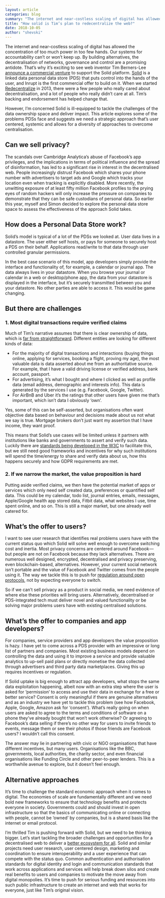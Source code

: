 ```yaml
---
layout: article
categories: blog
summary: "The internet and near-costless scaling of digital has allowed the concentration of too much power in too few hands. Our systems for accountability can’t or won’t keep up. By building alternatives, the decentralisation of networks, governance and control are a promising antidote. That’s why it’s exciting to see web inventor Tim Berners-Lee announce a commercial venture to support the Solid platform."
title: "How solid is Tim’s plan to redecentralize the web?"
date: 2018-10-05
author: "shevski"
---
```


The internet and near-costless scaling of digital has allowed the concentration of too much power in too few hands. Our systems for accountability can’t or won’t keep up. By building alternatives, the decentralisation of networks, governance and control are a promising antidote. That’s why it’s exciting to see web inventor Tim Berners-Lee [announce a commercial venture](https://www.inrupt.com/blog/one-small-step-for-the-web) to support the Solid platform. [Solid](https://solid.mit.edu/) is a linked data personal data store (PDS) that puts control into the hands of the user, and Inrupt is the first commercial offer to build on it. When we started [Redecentralize](https://redecentralize.org/) in 2013, there were a few people who really cared about decentralisation, and a lot of people who really didn’t care at all. Tim’s backing and endorsement has helped change that.

However, I’m concerned Solid is ill-equipped to tackle the challenges of the data ownership space and deliver impact. This article explores some of the problems PDSs face and suggests we need a strategic approach that’s user centered, systemic and allows for a diversity of approaches to overcome centralisation.

## Can we sell privacy?

The scandals over Cambridge Analytica’s abuse of Facebook’s app privileges, and the implications in terms of political influence and the spread of disinformation, has led to a significant rise in interest in the decentralised web. People increasingly distrust Facebook which shares your phone number with advertisers to target ads and Google which tracks your location even when tracking is explicitly disabled. More recently, the unwitting exposure of at least fifty million Facebook profiles to the prying eyes of random hackers will only increase the pressure on companies to demonstrate that they can be safe custodians of personal data. So earlier this year, myself and Simon decided to explore the personal data store space to assess the effectiveness of the approach Solid takes.

## How does a Personal Data Store work?

Solid’s model is typical of a lot of the PDSs we looked at. User data lives in a datastore. The user either self hosts, or pays for someone to securely host a PDS on their behalf. Applications read/write to that data through user controlled granular permissions.

In the best case scenario of this model, app developers simply provide the interface and functionality of, for example, a calendar or journal app. The data always lives in your datastore. When you browse your journal or calendar in a web or desktop/phone app, the data from your datastore is displayed in the interface, but it’s securely transmitted between you and your datastore. No other parties are able to access it. This would be game changing.

## But there are challenges

### 1. Most digital transactions require verified claims

Much of Tim’s narrative assumes that there is clear ownership of data, which is [far from straightforward](https://theodi.org/article/how-do-we-own-data/). Different entities are looking for different kinds of data:

* For the majority of digital transactions and interactions (buying things online, applying for services, booking a flight, proving my age), the most valuable data is data asserted about me from an authoritative source. For example, that I have a valid driving license or verified address, bank account, passport.
* For advertising, it’s what I bought and where I clicked as well as profile data (email address, demographic and interests info). This data is generated by the services I use (e.g. Facebook, Google, Twitter).
* For AirBnB and Uber it’s the ratings that other users have given me that’s important, which isn’t data I obviously ‘own’.

Yes, some of this can be self-asserted, but organisations often want objective data based on behaviour and decisions made about us not what we say is true. Mortgage brokers don’t just want my assertion that I have income, they want proof.

This means that Solid’s use cases will be limited unless it partners with institutions like banks and governments to assert and verify such data. Luckily there are [standards being developed in the W3C](https://www.w3.org/2017/vc/WG/) to facilitate this, but we still need good frameworks and incentives for why such institutions will spend the time/energy to share and verify data about us, how this happens securely and how GDPR requirements are met.

### 2. If we narrow the market, the value proposition is hard

Putting aside verified claims, we then have the potential market of apps or services which only need self created data, preferences or quantified self data. This could be my calendar, todo list, journal entries, emails, messages, Apple/Google health app stored data, Fitbit data, what websites I use, time spent online, and so on. This is still a major market, but one already well catered for.

## What’s the offer to users?

I want to see user research that identifies real problems users have with the current status quo which Solid will solve well enough to overcome switching cost and inertia. Most privacy concerns are centered around Facebook — but people are not on Facebook because they lack alternatives. There are numerous well designed, encrypted, decentralised and privacy preserving, even blockchain-based, alternatives. However, your current social network isn’t portable and the value of Facebook and Twitter comes from the people using it. The way we tackle this is to push for [regulation around open protocols](https://newsocialist.org.uk/do-we-really-need-a-statebook/), not by expecting everyone to switch.

So if we can’t sell privacy as a product in social media, we need evidence of where else these priorities will bring users. Alternatively, decentralised or PDS-integrated tech must deliver novel and valued functionality or be solving major problems users have with existing centralised solutions.

## What’s the offer to companies and app developers?

For companies, service providers and app developers the value proposition is hazy. I have yet to come across a PDS provider with an impressive or long list of partners and companies. Most existing business models depend on controlling the data and using it to improve a service and provide valuable analytics to up-sell paid plans or directly monetise the data collected through advertisers and third party data marketplaces. Giving this up requires incentives or regulation.

If Solid uptake is big enough to attract app developers, what stops the same data exploitation happening, albeit now with an extra step where the user is asked for ‘permission’ to access and use their data in exchange for a free or better service? Consent is only meaningful if there are genuine alternatives and as an industry we have yet to tackle this problem (see how Facebook, Apple, Google, Amazon ask for ‘consent’). What’s really going on when users are asked to agree to the terms and conditions of software on a phone they’ve already bought that won’t work otherwise? Or agreeing to Facebook’s data selling if there’s no other way for users to invite friends to events, message them or see their photos if those friends are Facebook users? I wouldn’t call this consent.

The answer may lie in partnering with civic or NGO organisations that have different incentives, but many users. Organisations like the BBC, governments, local authorities, the charity sector, and even financial organisations like Funding Circle and other peer-to-peer lenders. This is a worthwhile avenue to explore, but it doesn’t feel enough.

## Alternative approaches

It’s time to challenge the standard economic approach when it comes to digital. The economies of scale are fundamentally different and we need bold new frameworks to ensure that technology benefits and protects everyone in society. Governments could and should invest in open infrastructure so that the basics of communicating online or connecting with people, cannot be ‘owned’ by companies, but is a shared basis like the internet or email protocol.

I’m thrilled Tim is pushing forward with Solid, but we need to be thinking bigger. Let’s start tackling the broader challenges and opportunities for a decentralised web to deliver a [better ecosystem for all](/blog/2018/08/18/how-decentralised-are-you.html). Solid and similar projects need user research, user centered design, marketing and coordination to ensure interoperability and a user experience that can compete with the status quo. Common authentication and authorisation standards for digital identity and login and communication standards that work across applications and services will help break down silos and create real benefits to users and companies to motivate the move away from digital monopolies. It’s time to push for serious funding and resources into such public infrastructure to create an internet and web that works for everyone, just like Tim’s original vision.

